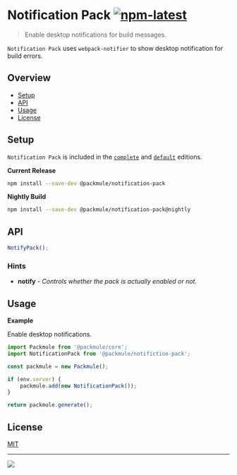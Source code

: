 # Notification Pack [![npm-latest]][npm]

> Enable desktop notifications for build messages.

`Notification Pack` uses `webpack-notifier` to
show desktop notification for build errors.

## Overview

-   [Setup](#setup)
-   [API](#api)
-   [Usage](#usage)
-   [License](#license)

## Setup

`Notification Pack` is included in the [`complete`][edition-complete] and [`default`][edition-default] editions.

**Current Release**

```bash
npm install --save-dev @packmule/notification-pack
```

**Nightly Build**

```bash
npm install --save-dev @packmule/notification-pack@nightly
```

## API

```typescript
NotifyPack();
```

### Hints

-   **notify** - _Controls whether the pack is actually enabled or not._

## Usage

**Example**

Enable desktop notifications.

```typescript
import Packmule from '@packmule/core';
import NotificationPack from '@packmule/notifiction-pack';

const packmule = new Packmule();

if (env.server) {
    packmule.add(new NotificationPack());
}

return packmule.generate();
```

## License

[MIT](https://choosealicense.com/licenses/mit/)

---

[<img src="https://avatars.githubusercontent.com/u/4364197?s=64">](https://www.pixelart.at/)

[packmule-hints]: https://www.npmjs.com/package/@packmule/core#hints
[packmule-api]: https://www.npmjs.com/package/@packmule/core#api
[npm]: https://www.npmjs.com/package/@packmule/notification-pack
[npm-latest]: https://img.shields.io/npm/v/@packmule/notification-pack/latest?color=%230AC2FF&label=release&style=for-the-badge
[edition-default]: https://www.npmjs.com/package/@packmule/default
[edition-complete]: https://www.npmjs.com/package/@packmule/complete
